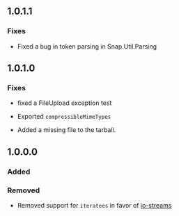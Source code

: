 ## 1.0.1.1
### Fixes
- Fixed a bug in token parsing in Snap.Util.Parsing

## 1.0.1.0
### Fixes
- fixed a FileUpload exception test

- Exported `compressibleMimeTypes`

- Added a missing file to the tarball.

## 1.0.0.0
### Added
### Removed

 - Removed support for `iteratees` in favor of
   [io-streams](https://hackage.haskell.org/package/io-streams)
